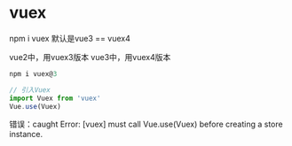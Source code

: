 # vuex

npm i vuex 默认是vue3 == vuex4

vue2中，用vuex3版本
vue3中，用vuex4版本

```js
npm i vuex@3

// 引入Vuex
import Vuex from 'vuex'
Vue.use(Vuex)
```

错误：caught Error: [vuex] must call Vue.use(Vuex) before creating a store instance.

